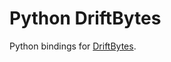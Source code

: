 # Python DriftBytes

Python bindings for [DriftBytes](https://github.com/panda-official/DriftBytes).
